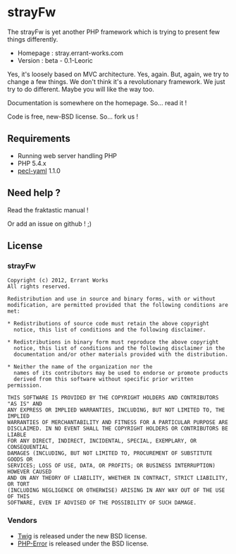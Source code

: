 # strayFw

The strayFw is yet another PHP framework which is trying to present few things differently.

* Homepage : stray.errant-works.com
* Version : beta - 0.1-Leoric

Yes, it's loosely based on MVC architecture. Yes, again. But, again, we try to change a few things.
We don't think it's a revolutionary framework. We just try to do different. Maybe you will like the
way too.

Documentation is somewhere on the homepage. So... read it !

Code is free, new-BSD license. So... fork us !

## Requirements

* Running web server handling PHP
* PHP 5.4.x
* [pecl-yaml](http://pecl.php.net/package/yaml 'pecl-yaml') 1.1.0

## Need help ?

Read the fraktastic manual !

Or add an issue on github ! ;)

## License

### strayFw

    Copyright (c) 2012, Errant Works
    All rights reserved.

    Redistribution and use in source and binary forms, with or without
    modification, are permitted provided that the following conditions are met:

    * Redistributions of source code must retain the above copyright
      notice, this list of conditions and the following disclaimer.

    * Redistributions in binary form must reproduce the above copyright
      notice, this list of conditions and the following disclaimer in the
      documentation and/or other materials provided with the distribution.

    * Neither the name of the organization nor the
      names of its contributors may be used to endorse or promote products
      derived from this software without specific prior written permission.

    THIS SOFTWARE IS PROVIDED BY THE COPYRIGHT HOLDERS AND CONTRIBUTORS "AS IS" AND
    ANY EXPRESS OR IMPLIED WARRANTIES, INCLUDING, BUT NOT LIMITED TO, THE IMPLIED
    WARRANTIES OF MERCHANTABILITY AND FITNESS FOR A PARTICULAR PURPOSE ARE
    DISCLAIMED. IN NO EVENT SHALL THE COPYRIGHT HOLDERS OR CONTRIBUTORS BE LIABLE
    FOR ANY DIRECT, INDIRECT, INCIDENTAL, SPECIAL, EXEMPLARY, OR CONSEQUENTIAL
    DAMAGES (INCLUDING, BUT NOT LIMITED TO, PROCUREMENT OF SUBSTITUTE GOODS OR
    SERVICES; LOSS OF USE, DATA, OR PROFITS; OR BUSINESS INTERRUPTION) HOWEVER CAUSED
    AND ON ANY THEORY OF LIABILITY, WHETHER IN CONTRACT, STRICT LIABILITY, OR TORT
    (INCLUDING NEGLIGENCE OR OTHERWISE) ARISING IN ANY WAY OUT OF THE USE OF THIS
    SOFTWARE, EVEN IF ADVISED OF THE POSSIBILITY OF SUCH DAMAGE.

### Vendors

* [Twig](https://github.com/fabpot/Twig 'Twig') is released under the new BSD license. 
* [PHP-Error](https://github.com/JosephLenton/PHP-Error 'PHP-Error') is released under the BSD license.

